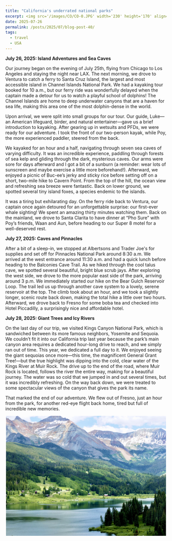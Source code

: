 ```yaml
---
title: "California's underrated national parks"
excerpt: <img src='/images/CO/CO-0.JPG' width='230' height='170' align="right" hspace="20" loading="lazy"> This past July, we embarked on a whirlwind three-day trip to visit some of California’s national parks that were still on our list: Channel Islands, Pinnacles, and Kings Canyon. While they may be less famous than their neighbors, we found them to be refreshing, full of fun, and wonderfully family-friendly. The trip was a showcase of California's diverse wildlife, giving us our first-ever sightings of whales, island foxes, scrub jays, and California quails, and that’s not even counting the school of dolphins that raced our ferry to and from the Channel Islands!
date: 2025-07-26
permalink: /posts/2025/07/blog-post-40/
tags:
  - travel
  - USA
---
```


**July 26, 2025: Island Adventures and Sea Caves**

Our journey began on the evening of July 25th, flying from Chicago to Los Angeles and staying the night near LAX. 
The next morning, we drove to Ventura to catch a ferry to Santa Cruz Island, the largest and most accessible island in Channel Islands National Park. 
We had a kayaking tour booked for 10 a.m., but our ferry ride was wonderfully delayed when the captain made a detour for us to watch a playful school of dolphins! 
The Channel Islands are home to deep underwater canyons that are a haven for sea life, making this area one of the most dolphin-dense in the world.

Upon arrival, we were split into small groups for our tour. Our guide, Luke—an American lifeguard, birder, and natural entertainer—gave us a brief introduction to kayaking. 
After gearing up in wetsuits and PFDs, we were ready for our adventure. 
I took the front of our two-person kayak, while Poy, the more experienced paddler, steered from the back.

We kayaked for an hour and a half, navigating through seven sea caves of varying difficulty. 
It was an incredible experience, paddling through forests of sea kelp and gliding through the dark, mysterious caves. 
Our arms were sore for days afterward and I got a bit of a sunburn (a reminder: wear lots of sunscreen and maybe exercise a little more beforehand!).
Afterward, we enjoyed a picnic of Buc-ee’s jerky and sticky rice before setting off on a short, two-mile hike to Cavern Point. 
From the top of the hill, the ocean view and refreshing sea breeze were fantastic. 
Back on lower ground, we spotted several tiny island foxes, a species endemic to the islands.

It was a tiring but exhilarating day. On the ferry ride back to Ventura, our captain once again detoured for an unforgettable surprise: our first-ever whale sighting! 
We spent an amazing thirty minutes watching them. Back on the mainland, we drove to Santa Clarita to have dinner at “Pho Sure” with Poy’s friends, Waan and Aun, before heading to our Super 8 motel for a well-deserved rest.

**July 27, 2025: Caves and Pinnacles**

After a bit of a sleep-in, we stopped at Albertsons and Trader Joe's for supplies and set off for Pinnacles National Park around 8:30 a.m.
We arrived at the west entrance around 11:30 a.m. and had a quick lunch before heading to the Balconies Cave Trail. 
As we hiked through the cool talus cave, we spotted several beautiful, bright blue scrub jays. 
After exploring the west side, we drove to the more popular east side of the park, arriving around 3 p.m. 
We immediately started our hike on the Bear Gulch Reservoir Loop. 
The trail led us up through another cave system to a lovely, serene reservoir at the top. 
The climb took about an hour, and we took a slightly longer, scenic route back down, making the total hike a little over two hours. 
Afterward, we drove back to Fresno for some boba tea and checked into Hotel Piccadilly, a surprisingly nice and affordable hotel.

**July 28, 2025: Giant Trees and Icy Rivers**

On the last day of our trip, we visited Kings Canyon National Park, which is sandwiched between its more famous neighbors, Yosemite and Sequoia. 
We couldn’t fit it into our California trip last year because the park’s main canyon area requires a dedicated hour-long drive to reach, and we simply ran out of time. 
This year, we dedicated a full day to it. We enjoyed seeing the giant sequoias once more—this time, the magnificent General Grant Tree!—but the true highlight was dipping into the cold, clear water of the Kings River at Muir Rock. 
The drive up to the end of the road, where Muir Rock is located, follows the river the entire way, making for a beautiful journey. 
The water was so cold that we jumped in and out several times, but it was incredibly refreshing. 
On the way back down, we were treated to some spectacular views of the canyon that gives the park its name.

That marked the end of our adventure. We flew out of Fresno, just an hour from the park, for another red-eye flight back home, tired but full of incredible new memories.
<p align="center">
  <img src="/images/CO/CO-0.JPG" width= '500' loading="lazy">
</p>


